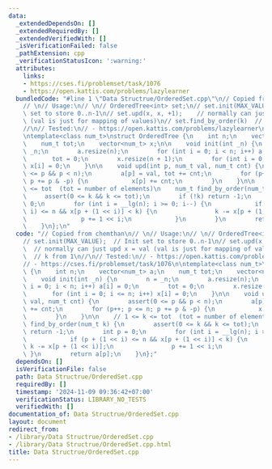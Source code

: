 ```yaml
---
data:
  _extendedDependsOn: []
  _extendedRequiredBy: []
  _extendedVerifiedWith: []
  _isVerificationFailed: false
  _pathExtension: cpp
  _verificationStatusIcon: ':warning:'
  attributes:
    links:
    - https://cses.fi/problemset/task/1076
    - https://open.kattis.com/problems/lazylearner
  bundledCode: "#line 1 \"Data Structrue/OrderedSet.cpp\"\n// Copied from chemthan\n\
    // \n// Usage:\n// \n// OrderedTree<int> set;\n// set.init(MAX_VALUE);  // Init\
    \ set to store 0..n-1\n// set.upd(x, x, +1);    // normally can just upd x = val\
    \ (val is just for mapping of values)\n// set.find_by_order(k)  // k from 1\n\
    //\n// Tested:\n// - https://open.kattis.com/problems/lazylearner\n// - https://cses.fi/problemset/task/1076\n\
    \ntemplate<class num_t>\nstruct OrderedTree {\n    int n;\n    vector<num_t> a;\n\
    \    num_t tot;\n    vector<num_t> x;\n\n    void init(int _n) {\n        n =\
    \ _n;\n        a.resize(n);\n        for (int i = 0; i < n; i++) a[i] = 0;\n \
    \       tot = 0;\n        x.resize(n + 1);\n        for (int i = 0; i <= n; i++)\
    \ x[i] = 0;\n    }\n\n    void upd(int p, num_t val, num_t cnt) {\n        assert(0\
    \ <= p && p < n);\n        a[p] = val, tot += cnt;\n        for (p++; p <= n;\
    \ p += p & -p) {\n            x[p] += cnt;\n        }\n    }\n\n    // 1 <= k\
    \ <= tot  (tot = number of elements)\n    num_t find_by_order(num_t k) {\n   \
    \     assert(0 <= k && k <= tot);\n        if (!k) return -1;\n        int p =\
    \ 0;\n        for (int i = __lg(n); i >= 0; i--) {\n            if (p + (1 <<\
    \ i) <= n && x[p + (1 << i)] < k) {\n                k -= x[p + (1 << i)];\n \
    \               p += 1 << i;\n            }\n        }\n        return a[p];\n\
    \    }\n};\n"
  code: "// Copied from chemthan\n// \n// Usage:\n// \n// OrderedTree<int> set;\n\
    // set.init(MAX_VALUE);  // Init set to store 0..n-1\n// set.upd(x, x, +1);  \
    \  // normally can just upd x = val (val is just for mapping of values)\n// set.find_by_order(k)\
    \  // k from 1\n//\n// Tested:\n// - https://open.kattis.com/problems/lazylearner\n\
    // - https://cses.fi/problemset/task/1076\n\ntemplate<class num_t>\nstruct OrderedTree\
    \ {\n    int n;\n    vector<num_t> a;\n    num_t tot;\n    vector<num_t> x;\n\n\
    \    void init(int _n) {\n        n = _n;\n        a.resize(n);\n        for (int\
    \ i = 0; i < n; i++) a[i] = 0;\n        tot = 0;\n        x.resize(n + 1);\n \
    \       for (int i = 0; i <= n; i++) x[i] = 0;\n    }\n\n    void upd(int p, num_t\
    \ val, num_t cnt) {\n        assert(0 <= p && p < n);\n        a[p] = val, tot\
    \ += cnt;\n        for (p++; p <= n; p += p & -p) {\n            x[p] += cnt;\n\
    \        }\n    }\n\n    // 1 <= k <= tot  (tot = number of elements)\n    num_t\
    \ find_by_order(num_t k) {\n        assert(0 <= k && k <= tot);\n        if (!k)\
    \ return -1;\n        int p = 0;\n        for (int i = __lg(n); i >= 0; i--) {\n\
    \            if (p + (1 << i) <= n && x[p + (1 << i)] < k) {\n               \
    \ k -= x[p + (1 << i)];\n                p += 1 << i;\n            }\n       \
    \ }\n        return a[p];\n    }\n};"
  dependsOn: []
  isVerificationFile: false
  path: Data Structrue/OrderedSet.cpp
  requiredBy: []
  timestamp: '2024-11-09 09:36:42+07:00'
  verificationStatus: LIBRARY_NO_TESTS
  verifiedWith: []
documentation_of: Data Structrue/OrderedSet.cpp
layout: document
redirect_from:
- /library/Data Structrue/OrderedSet.cpp
- /library/Data Structrue/OrderedSet.cpp.html
title: Data Structrue/OrderedSet.cpp
---
```

